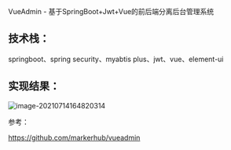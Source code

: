 VueAdmin - 基于SpringBoot+Jwt+Vue的前后端分离后台管理系统

## 技术栈：
springboot、spring security、myabtis plus、jwt、vue、element-ui



## 实现结果：

![image-20210714164820314](http://test-1874253.oss-cn-beijing.aliyuncs.com/img/image-20210714164820314.png)





参考：

https://github.com/markerhub/vueadmin